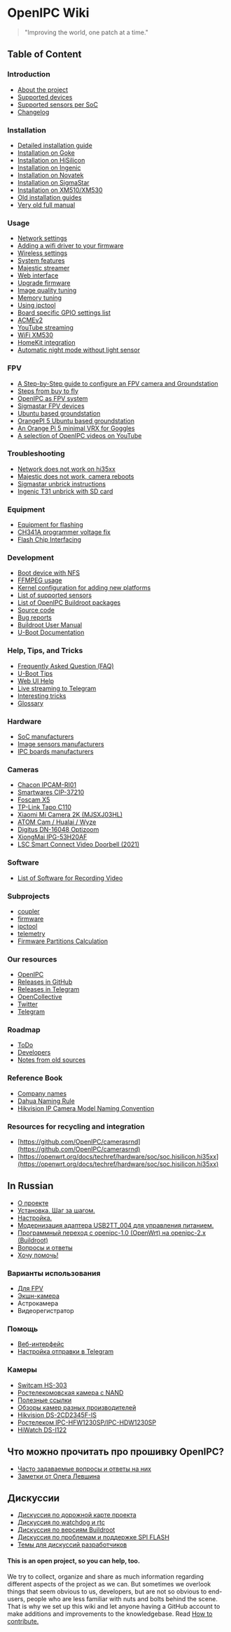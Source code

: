 OpenIPC Wiki
============

> "Improving the world, one patch at a time."

## Table of Content

### Introduction

- [About the project](en/menu-index.md)
- [Supported devices](en/guide-supported-devices.md)
- [Supported sensors per SoC](en/guide-supported-sensors.md)
- [Changelog](en/show-changelog.md)

### Installation

- [Detailed installation guide](en/installation.md)
- [Installation on Goke](https://openipc.org/cameras/vendors/goke)
- [Installation on HiSilicon](https://openipc.org/cameras/vendors/hisilicon)
- [Installation on Ingenic](https://openipc.org/cameras/vendors/ingenic)
- [Installation on Novatek](https://openipc.org/cameras/vendors/novatek)
- [Installation on SigmaStar](https://openipc.org/cameras/vendors/sigmastar)
- [Installation on XM510/XM530](https://openipc.org/cameras/vendors/xiongmai)
- [Old installation guides](en/old-installation.md)
- [Very old full manual](en/old-manual.md)

### Usage

- [Network settings](en/network-settings.md)
- [Adding a wifi driver to your firmware](en/adding-wifi-driver.md)
- [Wireless settings](en/wireless-settings.md)
- [System features](en/system-features.md)
- [Majestic streamer](en/majestic-streamer.md)
- [Web interface](en/web-interface.md)
- [Upgrade firmware](en/sysupgrade.md)
- [Image quality tuning](en/image-quality-tuning.md)
- [Memory tuning](en/memory-tuning.md)
- [Using ipctool](en/example-ipctool.md)
- [Board specific GPIO settings list](en/gpio-settings.md)
- [ACMEv2](en/acme-v2.md)
- [YouTube streaming](en/youtube-streaming.md)
- [WiFi XM530](en/wifi-xm530.md)
- [HomeKit integration](en/homekit-integration.md)
- [Automatic night mode without light sensor](en/auto-night-mode-without-light-sensor.md)

### FPV

- [A Step-by-Step guide to configure an FPV camera and Groundstation](en/A-step-by-step-guide-for-an-FPV-setup.md)
- [Steps from buy to fly](en/fpv-from-buy-to-fly.md)
- [OpenIPC as FPV system](en/fpv.md)
- [Sigmastar FPV devices](en/fpv-sigmastar.md)
- [Ubuntu based groundstation](en/fpv-gs-ubuntu.md)
- [OrangePI 5 Ubuntu based groundstation](en/fpv-ground-orange_pi5.md)
- [An Orange Pi 5 minimal VRX for Goggles](en/fpv-orange-pi-5-groundstation.md)
- [A selection of OpenIPC videos on YouTube](en/fpv-youtube.md)

### Troubleshooting

- [Network does not work on hi35xx](en/trouble-network-hi35xx.md)
- [Majestic does not work, camera reboots](en/trouble-majestic.md)
- [Sigmastar unbrick instructions](en/sigmastar-unbrick.md)
- [Ingenic T31 unbrick with SD card](en/ingenic-t31-unbrick-with-sd-card.md)

### Equipment

- [Equipment for flashing](en/equipment-flashing.md)
- [CH341A programmer voltage fix](en/hardware-programmer-ch341a-voltage-fix.md)
- [Flash Chip Interfacing](en/flash-chip-interfacing.md)

### Development

- [Boot device with NFS](en/dev-nfs-boot.md)
- [FFMPEG usage](en/dev-ffmpeg-usage.md)
- [Kernel configuration for adding new platforms](en/integration-kernel.md)
- [List of supported sensors](en/firmware-sensors.md)
- [List of OpenIPC Buildroot packages](en/dev-buildroot-packages.md)
- [Source code](en/source-code.md)
- [Bug reports](https://github.com/OpenIPC/firmware/issues)
- [Buildroot User Manual](https://buildroot.org/docs.html)
- [U-Boot Documentation](https://u-boot.readthedocs.io/)

### Help, Tips, and Tricks

- [Frequently Asked Question (FAQ)](en/faq.md)
- [U-Boot Tips](en/help-uboot.md)
- [Web UI Help](en/help-webui.md)
- [Live streaming to Telegram](en/howto-streaming-telegram.md)
- [Interesting tricks](en/dev-tricks.md)
- [Glossary](en/glossary.md)

### Hardware

- [SoC manufacturers](en/hardware-soc-manufacturers.md)
- [Image sensors manufacturers](en/hardware-sensor-manufacturers.md)
- [IPC boards manufacturers](en/hardware-board-manufacturers.md)

### Cameras

- [Chacon IPCAM-RI01](en/device-chacon-ipcam-ri01.md)
- [Smartwares CIP-37210](en/device-smartwares-cip-37210.md)
- [Foscam X5](en/device-foscam-x5.md)
- [TP-Link Tapo C110](en/device-tapo-c110.md)
- [Xiaomi Mi Camera 2K (MJSXJ03HL)](https://github.com/OpenIPC/device-mjsxj03hl/)
- [ATOM Cam / Hualai / Wyze](en/device-wyze-integration.md)
- [Digitus DN-16048 Optizoom](en/device-digitus-dn16048.md)
- [XiongMai IPG-53H20AF](en/device-ipg-53h20af.md)
- [LSC Smart Connect Video Doorbell (2021)](en/device-lsc-smart-connect-video-doorbell-2021.md)

### Software

- [List of Software for Recording Video](en/software-video-recording.md)

### Subprojects

- [coupler](https://openipc.org/coupler)
- [firmware](https://openipc.org/firmware)
- [ipctool](https://openipc.org/ipctool)
- [telemetry](https://openipc.org/telemetry)
- [Firmware Partitions Calculation](https://themactep.com/tools/firmware-partitions-calculation)

### Our resources

- [OpenIPC](https://openipc.org/)
- [Releases in GitHub](https://github.com/OpenIPC/firmware/releases/tag/latest)
- [Releases in Telegram](https://t.me/s/openipc_dev)
- [OpenCollective](https://opencollective.com/openipc)
- [Twitter](https://twitter.com/OpenIPC)
- [Telegram](https://t.me/openipc)

### Roadmap

- [ToDo](en/todo-all.md)
- [Developers](en/developers.md)
- [Notes from old sources](en/notes-for-resorting.md)

### Reference Book

- [Company names](en/company-names.md)
- [Dahua Naming Rule](https://dahuawiki.com/Name_Rule)
- [Hikvision IP Camera Model Naming Convention](https://www.vueville.com/home-security/cctv/ip-cameras/hikvision-network-camera-guide/#model-naming-convention)

### Resources for recycling and integration

- [https://github.com/OpenIPC/camerasrnd](https://github.com/OpenIPC/camerasrnd)
- [https://openwrt.org/docs/techref/hardware/soc/soc.hisilicon.hi35xx](https://openwrt.org/docs/techref/hardware/soc/soc.hisilicon.hi35xx)

In Russian
----------

- [О проекте](ru/about.md)
- [Установка. Шаг за шагом.](ru/installation.md)
- [Настройка.](ru/configuration.md)
- [Модернизация адаптера USB2TT_004 для управления питанием.](ru/usb2ttl.md)
- [Программный переход с openipc-1.0 (OpenWrt) на openipc-2.x (Buildroot)](ru/upgrade-from-1.md)
- [Вопросы и ответы](ru/faq.md)
- [Хочу помочь!](ru/contribute.md)

### Варианты использования

- [Для FPV](ru/fpv.md)
- [Экшн-камера](ru/action-camera.md)
- Астрокамера
- Видеорегистратор

### Помощь

- [Веб-интерфейс](ru/help-webui.md)
- [Настройка отправки в Telegram](/ru/telegram_help_ru.md)

### Камеры

- [Switcam HS-303](ru/hardware-hs303.md)
- [Ростелекомовская камера с NAND](ru/hardware-rtk-nand.md)
- [Полезные ссылки](ru/resources.md)
- [Обзоры камер разных производителей](ru/reviews.md)
- [Hikvision DS-2CD2345F-IS](ru/hikvision-ds-2cd2345f-is.md)
- [Ростелеком IPC-HFW1230SP/IPC-HDW1230SP](ru/rostelecom-ipc-hfw1230sp.md)
- [HiWatch DS-I122](ru/hiwatch-ds-i122.md)

## Что можно прочитать про прошивку OpenIPC?

- [Часто задаваемые вопросы и ответы на них][faq1]
- [Заметки от Олега Левшина][faq3]

## Дискуссии

- [Дискуссия по дорожной карте проекта](ru/discussion-roadmap.md)
- [Дискуссия по watchdog и rtc](ru/discussion-watchdog.md)
- [Дискуссия по версиям Buildroot](ru/discussion-buildroot.md)
- [Дискуссия по проблемам и поддержке SPI FLASH](ru/discussion-flash.md)
- [Темы для дискуссий разработчиков](ru/discussion.md)

#### This is an open project, so you can help, too.

We try to collect, organize and share as much information regarding different
aspects of the project as we can. But sometimes we overlook things that seem
obvious to us, developers, but are not so obvious to end-users, people who are
less familiar with nuts and bolts behind the scene. That is why we set up this
wiki and let anyone having a GitHub account to make additions and improvements
to the knowledgebase. Read [How to contribute.](en/contribute.md)

[faq1]: https://github.com/OpenIPC/camerasrnd/blob/master/docs/XM-FAQ-ru.md
[faq3]: https://alarmsystem-cctv.ru/openipc-%D0%BE%D1%82%D0%BA%D1%80%D1%8B%D1%82%D1%8B%D0%B9-%D0%BA%D0%BE%D0%BB%D0%BB%D0%B5%D0%BA%D1%82%D0%B8%D0%B2/
[logo]: images/logo_openipc.png
